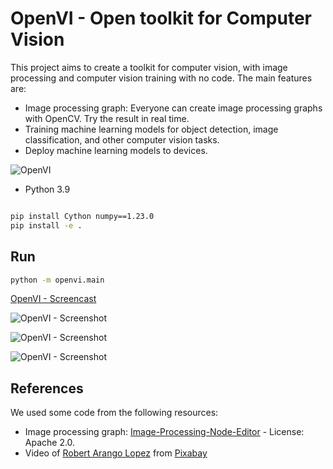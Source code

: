 # OpenVI - Open toolkit for Computer Vision

This project aims to create a toolkit for computer vision, with image processing and computer vision training with no code. The main features are:

- Image processing graph: Everyone can create image processing graphs with OpenCV. Try the result in real time.
- Training machine learning models for object detection, image classification, and other computer vision tasks.
- Deploy machine learning models to devices.

![OpenVI](https://github.com/openvi-team/openvi/blob/main/openvi.png)

- Python 3.9

```bash

pip install Cython numpy==1.23.0
pip install -e .
```

## Run

```bash
python -m openvi.main
```

[OpenVI - Screencast](https://github.com/openvi-team/openvi/assets/18329471/db9047e2-3b0b-4052-bdb2-ea550d481921)

![OpenVI - Screenshot](https://github.com/openvi-team/openvi/assets/18329471/96b6711b-e85f-4429-909b-e80cefaabef1)

![OpenVI - Screenshot](https://github.com/openvi-team/openvi/assets/18329471/5f3a4008-ab71-44d4-9f0f-1a62e0c6cfc7)

![OpenVI - Screenshot](https://github.com/openvi-team/openvi/assets/18329471/d9445a3b-3b43-4344-b633-a3f0ada9ff9e)


## References

We used some code from the following resources:

- Image processing graph: [Image-Processing-Node-Editor](https://github.com/Kazuhito00/Image-Processing-Node-Editor) - License: Apache 2.0.
- Video of <a href="https://pixabay.com/vi/users/robert_arangol-17277286/?utm_source=link-attribution&utm_medium=referral&utm_campaign=video&utm_content=46026">Robert Arango Lopez</a> from <a href="https://pixabay.com/vi//?utm_source=link-attribution&utm_medium=referral&utm_campaign=video&utm_content=46026">Pixabay</a>